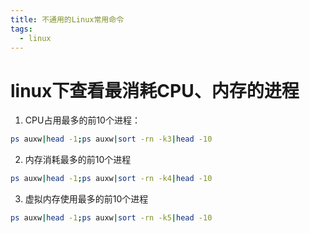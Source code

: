 ```yaml
---
title: 不通用的Linux常用命令
tags:
  - linux
---
```


# linux下查看最消耗CPU、内存的进程

1. CPU占用最多的前10个进程：

```bash
ps auxw|head -1;ps auxw|sort -rn -k3|head -10
```

2. 内存消耗最多的前10个进程  

```bash
ps auxw|head -1;ps auxw|sort -rn -k4|head -10
```

3. 虚拟内存使用最多的前10个进程  

```bash
ps auxw|head -1;ps auxw|sort -rn -k5|head -10
```